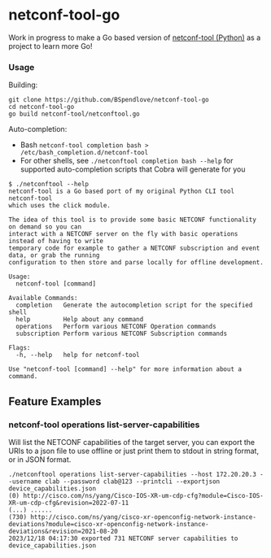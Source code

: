 # netconf-tool-go
Work in progress to make a Go based version of [netconf-tool (Python)](https://github.com/BSpendlove/netconf-tool) as a project to learn more Go!

### Usage

Building:

```
git clone https://github.com/BSpendlove/netconf-tool-go
cd netconf-tool-go
go build netconf-tool/netconftool.go
```

Auto-completion:

- Bash
`netconf-tool completion bash > /etc/bash_completion.d/netconf-tool`
- For other shells, see `./netconftool completion bash --help` for supported auto-completion scripts that Cobra will generate for you

```
$ ./netconftool --help
netconf-tool is a Go based port of my original Python CLI tool netconf-tool
which uses the click module.

The idea of this tool is to provide some basic NETCONF functionality on demand so you can
interact with a NETCONF server on the fly with basic operations instead of having to write
temporary code for example to gather a NETCONF subscription and event data, or grab the running
configuration to then store and parse locally for offline development.

Usage:
  netconf-tool [command]

Available Commands:
  completion   Generate the autocompletion script for the specified shell
  help         Help about any command
  operations   Perform various NETCONF Operation commands
  subscription Perform various NETCONF Subscription commands

Flags:
  -h, --help   help for netconf-tool

Use "netconf-tool [command] --help" for more information about a command.
```

## Feature Examples

### netconf-tool operations list-server-capabilities

Will list the NETCONF capabilities of the target server, you can export the URIs to a json file to use offline or just print them to stdout in string format, or in JSON format.

```
./netconftool operations list-server-capabilities --host 172.20.20.3 --username clab --password clab@123 --printcli --exportjson device_capabilities.json
(0) http://cisco.com/ns/yang/Cisco-IOS-XR-um-cdp-cfg?module=Cisco-IOS-XR-um-cdp-cfg&revision=2022-07-11
(...) ......
(730) http://cisco.com/ns/yang/cisco-xr-openconfig-network-instance-deviations?module=cisco-xr-openconfig-network-instance-deviations&revision=2021-08-20
2023/12/18 04:17:30 exported 731 NETCONF server capabilities to device_capabilities.json
```